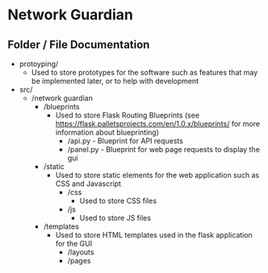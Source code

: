 # Network Guardian #

## Folder / File Documentation ##
* protoyping/
    - Used to store prototypes for the software such as features that may be implemented later, or to help with 
    development 
* src/
    * /network guardian
        * /blueprints
            - Used to store Flask Routing Blueprints (see https://flask.palletsprojects.com/en/1.0.x/blueprints/ for more information about blueprinting)
                * /api.py - Blueprint for API requests
                * /panel.py - Blueprint for web page requests to display the gui
        * /static
            - Used to store static elements for the web application such as CSS and Javascript
                * /css
                    - Used to store CSS files
                * /js
                    - Used to store JS files
        * /templates
            - Used to store HTML templates used in the flask application for the GUI
                * /layouts
                * /pages